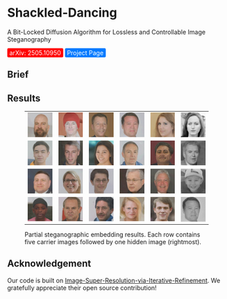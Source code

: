 # Shackled-Dancing
A Bit-Locked Diffusion Algorithm for Lossless and Controllable Image Steganography

<a href="https://arxiv.org/abs/2505.10950" style="background-color: red; color: white; padding: 2px 5px; border-radius: 3px; text-decoration: none;">arXiv: 2505.10950</a>
<a href="https://github.com/yingtian22/Shackled-Dancing" style="background-color: #007bff; color: white; padding: 2px 5px; border-radius: 3px; text-decoration: none;">Project Page</a>

## Brief

## Results

<figure>
  <table>
    <tr>
      <td><img src="Figures/1.png" width="100"></td>
      <td><img src="Figures/2.png" width="100"></td>
      <td><img src="Figures/3.png" width="100"></td>
      <td><img src="Figures/4.png" width="100"></td>
      <td><img src="Figures/5.png" width="100"></td>
      <td><img src="Figures/6.png" width="100"></td>
    </tr>
    <tr>
      <td><img src="Figures/7.png" width="100"></td>
      <td><img src="Figures/8.png" width="100"></td>
      <td><img src="Figures/9.png" width="100"></td>
      <td><img src="Figures/10.png" width="100"></td>
      <td><img src="Figures/11.png" width="100"></td>
      <td><img src="Figures/12.png" width="100"></td>
    </tr>
    <tr>
      <td><img src="Figures/13.png" width="100"></td>
      <td><img src="Figures/14.png" width="100"></td>
      <td><img src="Figures/15.png" width="100"></td>
      <td><img src="Figures/16.png" width="100"></td>
      <td><img src="Figures/17.png" width="100"></td>
      <td><img src="Figures/18.png" width="100"></td>
    </tr>
    <tr>
      <td><img src="Figures/19.png" width="100"></td>
      <td><img src="Figures/20.png" width="100"></td>
      <td><img src="Figures/21.png" width="100"></td>
      <td><img src="Figures/22.png" width="100"></td>
      <td><img src="Figures/23.png" width="100"></td>
      <td><img src="Figures/24.png" width="100"></td>
    </tr>
  </table>
  <figcaption>Partial steganographic embedding results. Each row contains five carrier images followed by one hidden image (rightmost).</figcaption>
</figure>

## Acknowledgement
Our code is built on [Image-Super-Resolution-via-Iterative-Refinement](https://github.com/Janspiry/Image-Super-Resolution-via-Iterative-Refinement). We gratefully appreciate their open source contribution!

